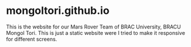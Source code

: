 # mongoltori.github.io

This is the website for our Mars Rover Team of BRAC University, BRACU Mongol Tori. This is just a static website were I tried to make it responsive for different screens.
